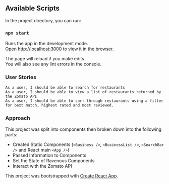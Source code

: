 ## Available Scripts

In the project directory, you can run:

### `npm start`

Runs the app in the development mode.<br>
Open [http://localhost:3000](http://localhost:3000) to view it in the browser.

The page will reload if you make edits.<br>
You will also see any lint errors in the console.

### User Stories
```
As a user, I should be able to search for restaurants
As a user, I should be able to view a list of restaurants returned by the Zomato API
As a user, I should be able to sort through restaurants using a filter for bext match, highest rated and most reviewed.
```

### Approach
This project was split into components then broken down into the following parts:   
- Created Static Components (`<Business />`, `<BusinessList />`, `<SearchBar />` and React main `<App />`)
- Passed Information to Components
- Set the State of Ravenous Components
- Interact with the Zomato API

This project was bootstrapped with [Create React App](https://github.com/facebook/create-react-app).
